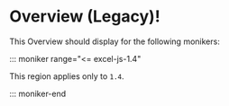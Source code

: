 # Overview (Legacy)!

This Overview should display for the following monikers:


::: moniker range="<= excel-js-1.4"

This region applies only to `1.4`.

::: moniker-end
